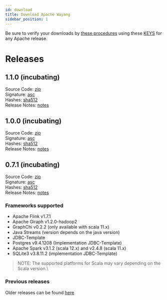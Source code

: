 ```yaml
---
id: download
title: Download Apache Wayang
sidebar_position: 1
---
```


<!--

  Licensed to the Apache Software Foundation (ASF) under one or more
  contributor license agreements.  See the NOTICE file distributed with
  this work for additional information regarding copyright ownership.
  The ASF licenses this file to You under the Apache License, Version 2.0
  (the "License"); you may not use this file except in compliance with
  the License.  You may obtain a copy of the License at

      http://www.apache.org/licenses/LICENSE-2.0

  Unless required by applicable law or agreed to in writing, software
  distributed under the License is distributed on an "AS IS" BASIS,
  WITHOUT WARRANTIES OR CONDITIONS OF ANY KIND, either express or implied.
  See the License for the specific language governing permissions and
  limitations under the License.

-->


Be sure to verify your downloads by [these procedures](https://www.apache.org/info/verification) using these [KEYS](https://downloads.apache.org/incubator/wayang/KEYS) for any Apache release.

# Releases

## 1.1.0 (incubating)  
Source Code: [zip](https://www.apache.org/dyn/closer.lua/incubator/wayang/1.1.0/apache-wayang-incubating-1.1.0-source-release.zip?action=download)\
Signature: [asc](https://downloads.apache.org/incubator/wayang/1.1.0/apache-wayang-incubating-1.1.0-source-release.zip.asc)\
Hashes: [sha512](https://downloads.apache.org/incubator/wayang/1.1.0/apache-wayang-incubating-1.1.0-source-release.zip.sha512)\
Release Notes: [notes](https://downloads.apache.org/incubator/wayang/1.1.0/RELEASE_NOTES)

## 1.0.0 (incubating)  
Source Code: [zip](https://www.apache.org/dyn/closer.lua/incubator/wayang/1.0.0/apache-wayang-incubating-1.0.0-source-release.zip?action=download)\
Signature: [asc](https://downloads.apache.org/incubator/wayang/1.0.0/apache-wayang-incubating-1.0.0-source-release.zip.asc)\
Hashes: [sha512](https://downloads.apache.org/incubator/wayang/1.0.0/apache-wayang-incubating-1.0.0-source-release.zip.sha512)\
Release Notes: [notes](https://downloads.apache.org/incubator/wayang/1.0.0/RELEASE_NOTES)

## 0.7.1 (incubating)  
Source Code: [zip](https://www.apache.org/dyn/closer.lua/incubator/wayang/0.7.1/apache-wayang-incubating-0.7.1-source-release.zip?action=download)\
Signature: [asc](https://downloads.apache.org/incubator/wayang/0.7.1/apache-wayang-incubating-0.7.1-source-release.zip.asc)\
Hashes: [sha512](https://downloads.apache.org/incubator/wayang/0.7.1/apache-wayang-incubating-0.7.1-source-release.zip.sha512)\
Release Notes: [notes](https://downloads.apache.org/incubator/wayang/0.7.1/RELEASE_NOTES)
  
  
### Frameworks supported
- Apache Flink v1.7.1
- Apache Giraph v1.2.0-hadoop2
- GraphChi v0.2.2 (only available with scala 11.x)
- Java Streams (version depends on the java version)
- JDBC-Template
- Postgres v9.4.1208 (Implementation JDBC-Template)
- Apache Spark v3.1.2 (scala 12.x) and v2.4.8 (scala 11.x)
- SQLite3 v3.8.11.2 (implementation JDBC-Template)

> NOTE: The supported platforms for Scala may vary depending on the Scala version.\
  
### Previous releases
Older releases can be found [here](https://downloads.apache.org/incubator/wayang/)
  
  
